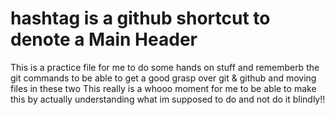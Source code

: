 # hashtag is a github shortcut to denote a Main Header

This is a practice file for me to do some hands on stuff and rememberb the git commands to be able to get a good grasp over git & github and moving files in these two
This really is a whooo moment for me to be able to make this by actually understanding what im supposed to do and not do it blindly!!


